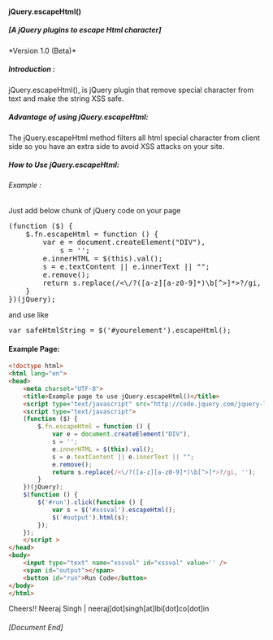 <h4>jQuery.escapeHtml()</h4>
<h5> [A jQuery plugins to escape Html character] </h5>
*Version 1.0 (Beta)*

<h5>Introduction :</h5>

jQuery.escapeHtml(), is jQuery plugin that remove special character from text and make the string XSS safe.
<br />
<h5>Advantage of using jQuery.escapeHtml:</h5>

The jQuery.escapeHtml method filters all html special character from client side so you have an extra side to avoid XSS attacks on your site.

<h5>How to Use jQuery.escapeHtml:</h5>

<h6>Example :</h6>

Just add below chunk of jQuery code on your page
<pre>
(function ($) {
    $.fn.escapeHtml = function () {
        var e = document.createElement("DIV"),
            s = '';
        e.innerHTML = $(this).val();
        s = e.textContent || e.innerText || "";
        e.remove();
        return s.replace(/<\/?([a-z][a-z0-9]*)\b[^>]*>?/gi, '');
    }
})(jQuery);
</pre>

and use like

<pre>
var safeHtmlString = $('#yourelement').escapeHtml();
</pre>

<h4>Example Page:</h4>

```html
<!doctype html>
<html lang="en">
<head>
	<meta charset="UTF-8">
	<title>Example page to use jQuery.escapeHtml()</title>	
	<script type="text/javascript" src="http://code.jquery.com/jquery-latest.min.js"></script>
	<script type="text/javascript">
	(function ($) {
		$.fn.escapeHtml = function () {
			var e = document.createElement("DIV"),
			s = '';
			e.innerHTML = $(this).val();
			s = e.textContent || e.innerText || "";
			e.remove();
			return s.replace(/<\/?([a-z][a-z0-9]*)\b[^>]*>?/gi, '');
		}
	})(jQuery);
	$(function () {
		$('#run').click(function () {
			var s = $('#xssval').escapeHtml();
			$('#output').html(s);
		});
	});
	</script >
</head>
<body>
	<input type="text" name="xssval" id="xssval" value='' />
	<span id="output"></span>
	<button id="run">Run Code</button>
</body>
</html>
```


Cheers!!
Neeraj Singh | neeraj[dot]singh[at]lbi[dot]co[dot]in
<h6>[Document End]</h6>

